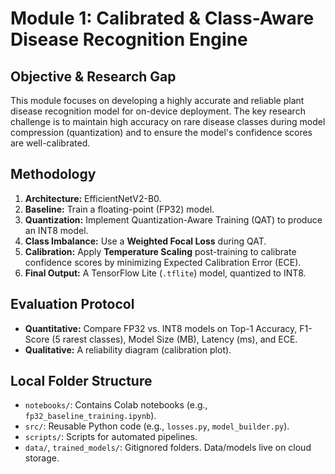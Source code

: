 # Module 1: Calibrated & Class-Aware Disease Recognition Engine

## Objective & Research Gap
This module focuses on developing a highly accurate and reliable plant disease recognition model for on-device deployment. The key research challenge is to maintain high accuracy on rare disease classes during model compression (quantization) and to ensure the model's confidence scores are well-calibrated.

## Methodology
1.  **Architecture:** EfficientNetV2-B0.
2.  **Baseline:** Train a floating-point (FP32) model.
3.  **Quantization:** Implement Quantization-Aware Training (QAT) to produce an INT8 model.
4.  **Class Imbalance:** Use a **Weighted Focal Loss** during QAT.
5.  **Calibration:** Apply **Temperature Scaling** post-training to calibrate confidence scores by minimizing Expected Calibration Error (ECE).
6.  **Final Output:** A TensorFlow Lite (`.tflite`) model, quantized to INT8.

## Evaluation Protocol
- **Quantitative:** Compare FP32 vs. INT8 models on Top-1 Accuracy, F1-Score (5 rarest classes), Model Size (MB), Latency (ms), and ECE.
- **Qualitative:** A reliability diagram (calibration plot).

## Local Folder Structure
- `notebooks/`: Contains Colab notebooks (e.g., `fp32_baseline_training.ipynb`).
- `src/`: Reusable Python code (e.g., `losses.py`, `model_builder.py`).
- `scripts/`: Scripts for automated pipelines.
- `data/`, `trained_models/`: Gitignored folders. Data/models live on cloud storage.
